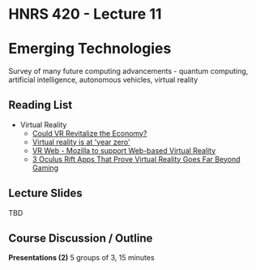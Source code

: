 # HNRS 420 - Lecture 11 <br/><br/>Emerging Technologies

Survey of many future computing advancements - quantum computing, artificial intelligence, autonomous vehicles, virtual reality

## Reading List
* Virtual Reality
  * [Could VR Revitalize the Economy?](http://www.wired.com/2014/10/virtual-reality-economy/)
  * [Virtual reality is at 'year zero'](http://www.bbc.com/news/technology-29801753)
  * [VR Web - Mozilla to support Web-based Virtual Reality](http://wemo.io/mozilla-virtual-reality-and-the-dawn-of-the-metaverse-511)
  * [3 Oculus Rift Apps That Prove Virtual Reality Goes Far Beyond Gaming](http://www.bloomberg.com/news/2014-10-29/3-oculus-rift-apps-that-prove-virtual-reality-goes-far-beyond-gaming.html)


## Lecture Slides
TBD


## Course Discussion / Outline
**Presentations (2)**  5 groups of 3, 15 minutes
